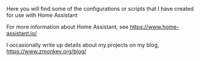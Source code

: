 Here you will find some of the configurations or scripts that I have created for use with Home Assistant

For more information about Home Assistant, see https://www.home-assistant.io/

I occasionally write up details about my projects on my blog, https://www.zmonkey.org/blog/
